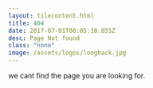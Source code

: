 ```yaml
---
layout: tilecontent.html
title: 404
date: 2017-07-01T00:05:18.055Z
desc: Page Not found
class: "none"
image: /assets/logos/loogback.jpg
---
```


we cant find the page you are looking for.
